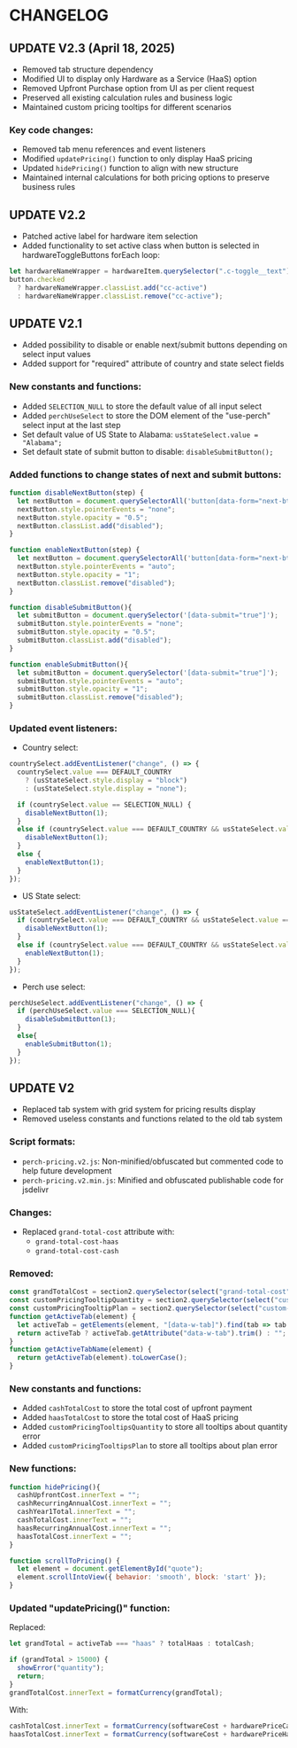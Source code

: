 # CHANGELOG

## UPDATE V2.3 (April 18, 2025)
- Removed tab structure dependency
- Modified UI to display only Hardware as a Service (HaaS) option
- Removed Upfront Purchase option from UI as per client request
- Preserved all existing calculation rules and business logic
- Maintained custom pricing tooltips for different scenarios

### Key code changes:
- Removed tab menu references and event listeners
- Modified `updatePricing()` function to only display HaaS pricing
- Updated `hidePricing()` function to align with new structure
- Maintained internal calculations for both pricing options to preserve business rules

## UPDATE V2.2
- Patched active label for hardware item selection
- Added functionality to set active class when button is selected in hardwareToggleButtons forEach loop:
```javascript
let hardwareNameWrapper = hardwareItem.querySelector(".c-toggle__text");
button.checked
  ? hardwareNameWrapper.classList.add("cc-active")
  : hardwareNameWrapper.classList.remove("cc-active");
```

## UPDATE V2.1
- Added possibility to disable or enable next/submit buttons depending on select input values
- Added support for "required" attribute of country and state select fields

### New constants and functions:
- Added `SELECTION_NULL` to store the default value of all input select
- Added `perchUseSelect` to store the DOM element of the "use-perch" select input at the last step
- Set default value of US State to Alabama: `usStateSelect.value = "Alabama";`
- Set default state of submit button to disable: `disableSubmitButton();`

### Added functions to change states of next and submit buttons:
```javascript
function disableNextButton(step) {
  let nextButton = document.querySelectorAll('button[data-form="next-btn"]')[step];
  nextButton.style.pointerEvents = "none";
  nextButton.style.opacity = "0.5";
  nextButton.classList.add("disabled");
}

function enableNextButton(step) {
  let nextButton = document.querySelectorAll('button[data-form="next-btn"]')[step];
  nextButton.style.pointerEvents = "auto";
  nextButton.style.opacity = "1";
  nextButton.classList.remove("disabled");
}

function disableSubmitButton(){
  let submitButton = document.querySelector('[data-submit="true"]');
  submitButton.style.pointerEvents = "none";
  submitButton.style.opacity = "0.5";
  submitButton.classList.add("disabled");
}

function enableSubmitButton(){
  let submitButton = document.querySelector('[data-submit="true"]');
  submitButton.style.pointerEvents = "auto";
  submitButton.style.opacity = "1";
  submitButton.classList.remove("disabled");
}
```

### Updated event listeners:
- Country select:
```javascript
countrySelect.addEventListener("change", () => {
  countrySelect.value === DEFAULT_COUNTRY
    ? (usStateSelect.style.display = "block")
    : (usStateSelect.style.display = "none");

  if (countrySelect.value == SELECTION_NULL) {
    disableNextButton(1);
  }
  else if (countrySelect.value === DEFAULT_COUNTRY && usStateSelect.value == SELECTION_NULL) {
    disableNextButton(1);
  }
  else {
    enableNextButton(1);
  }
});
```

- US State select:
```javascript
usStateSelect.addEventListener("change", () => {
  if (countrySelect.value === DEFAULT_COUNTRY && usStateSelect.value == SELECTION_NULL) {
    disableNextButton(1);
  }
  else if (countrySelect.value === DEFAULT_COUNTRY && usStateSelect.value != SELECTION_NULL) {
    enableNextButton(1);
  }
});
```

- Perch use select:
```javascript
perchUseSelect.addEventListener("change", () => {
  if (perchUseSelect.value === SELECTION_NULL){
    disableSubmitButton(1);
  }
  else{
    enableSubmitButton(1);
  }
});
```

## UPDATE V2
- Replaced tab system with grid system for pricing results display
- Removed useless constants and functions related to the old tab system

### Script formats:
- `perch-pricing.v2.js`: Non-minified/obfuscated but commented code to help future development
- `perch-pricing.v2.min.js`: Minified and obfuscated publishable code for jsdelivr

### Changes:
- Replaced `grand-total-cost` attribute with:
  - `grand-total-cost-haas`
  - `grand-total-cost-cash`

### Removed:
```javascript
const grandTotalCost = section2.querySelector(select("grand-total-cost"));
const customPricingTooltipQuantity = section2.querySelector(select("custom-pricing-tooltip-quantity"));
const customPricingTooltipPlan = section2.querySelector(select("custom-pricing-tooltip-plan"));
function getActiveTab(element) {
  let activeTab = getElements(element, "[data-w-tab]").find(tab => tab.classList.contains("w--current"));
  return activeTab ? activeTab.getAttribute("data-w-tab").trim() : "";
}
function getActiveTabName(element) {
  return getActiveTab(element).toLowerCase();
}
```

### New constants and functions:
- Added `cashTotalCost` to store the total cost of upfront payment
- Added `haasTotalCost` to store the total cost of HaaS pricing
- Added `customPricingTooltipsQuantity` to store all tooltips about quantity error
- Added `customPricingTooltipsPlan` to store all tooltips about plan error

### New functions:
```javascript
function hidePricing(){
  cashUpfrontCost.innerText = "";
  cashRecurringAnnualCost.innerText = "";
  cashYear1Total.innerText = "";
  cashTotalCost.innerText = "";
  haasRecurringAnnualCost.innerText = "";
  haasTotalCost.innerText = "";
}

function scrollToPricing() {
  let element = document.getElementById("quote");
  element.scrollIntoView({ behavior: 'smooth', block: 'start' });
}
```

### Updated "updatePricing()" function:
Replaced:
```javascript
let grandTotal = activeTab === "haas" ? totalHaas : totalCash;

if (grandTotal > 15000) {
  showError("quantity");
  return;
}
grandTotalCost.innerText = formatCurrency(grandTotal);
```

With:
```javascript
cashTotalCost.innerText = formatCurrency(softwareCost + hardwarePriceCash);
haasTotalCost.innerText = formatCurrency(softwareCost + hardwarePriceHaas);
```
